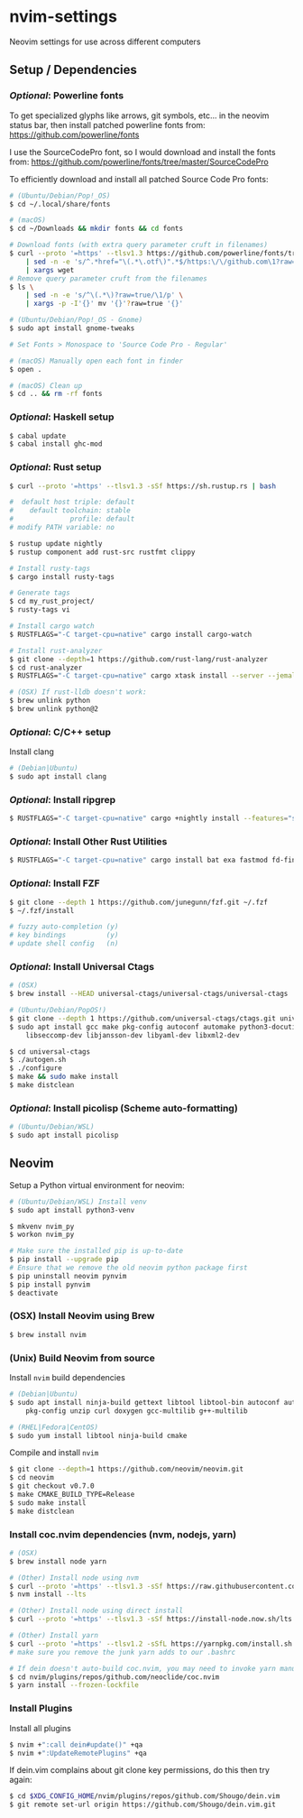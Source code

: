 nvim-settings
=============

Neovim settings for use across different computers


## Setup / Dependencies ##


### _Optional_: Powerline fonts ###

To get specialized glyphs like arrows, git symbols, etc... in the neovim status
bar, then install patched powerline fonts from:
https://github.com/powerline/fonts

I use the SourceCodePro font, so I would download and install the fonts from:
https://github.com/powerline/fonts/tree/master/SourceCodePro

To efficiently download and install all patched Source Code Pro fonts:

```bash
# (Ubuntu/Debian/Pop!_OS)
$ cd ~/.local/share/fonts

# (macOS)
$ cd ~/Downloads && mkdir fonts && cd fonts

# Download fonts (with extra query parameter cruft in filenames)
$ curl --proto '=https' --tlsv1.3 https://github.com/powerline/fonts/tree/master/SourceCodePro \
    | sed -n -e 's/^.*href="\(.*\.otf\)".*$/https:\/\/github.com\1?raw=true/p' \
    | xargs wget
# Remove query parameter cruft from the filenames
$ ls \
    | sed -n -e 's/^\(.*\)?raw=true/\1/p' \
    | xargs -p -I'{}' mv '{}'?raw=true '{}'

# (Ubuntu/Debian/Pop!_OS - Gnome)
$ sudo apt install gnome-tweaks

# Set Fonts > Monospace to 'Source Code Pro - Regular'

# (macOS) Manually open each font in finder
$ open .

# (macOS) Clean up
$ cd .. && rm -rf fonts
```


### _Optional_: Haskell setup ###

```bash
$ cabal update
$ cabal install ghc-mod
```


### _Optional_: Rust setup ###

```bash
$ curl --proto '=https' --tlsv1.3 -sSf https://sh.rustup.rs | bash

#  default host triple: default
#    default toolchain: stable
#              profile: default
# modify PATH variable: no

$ rustup update nightly
$ rustup component add rust-src rustfmt clippy

# Install rusty-tags
$ cargo install rusty-tags

# Generate tags
$ cd my_rust_project/
$ rusty-tags vi

# Install cargo watch
$ RUSTFLAGS="-C target-cpu=native" cargo install cargo-watch

# Install rust-analyzer
$ git clone --depth=1 https://github.com/rust-lang/rust-analyzer
$ cd rust-analyzer
$ RUSTFLAGS="-C target-cpu=native" cargo xtask install --server --jemalloc

# (OSX) If rust-lldb doesn't work:
$ brew unlink python
$ brew unlink python@2
```


### _Optional_: C/C++ setup ###

Install clang

```bash
# (Debian|Ubuntu)
$ sudo apt install clang
```


### _Optional_: Install ripgrep ###

```bash
$ RUSTFLAGS="-C target-cpu=native" cargo +nightly install --features="simd-accel" ripgrep
```


### _Optional_: Install Other Rust Utilities ###

```bash
$ RUSTFLAGS="-C target-cpu=native" cargo install bat exa fastmod fd-find just
```


### _Optional_: Install FZF ###

```bash
$ git clone --depth 1 https://github.com/junegunn/fzf.git ~/.fzf
$ ~/.fzf/install

# fuzzy auto-completion (y)
# key bindings          (y)
# update shell config   (n)
```


### _Optional_: Install Universal Ctags ###

```bash
# (OSX)
$ brew install --HEAD universal-ctags/universal-ctags/universal-ctags

# (Ubuntu/Debian/PopOS!)
$ git clone --depth 1 https://github.com/universal-ctags/ctags.git universal-ctags
$ sudo apt install gcc make pkg-config autoconf automake python3-docutils \
    libseccomp-dev libjansson-dev libyaml-dev libxml2-dev

$ cd universal-ctags
$ ./autogen.sh
$ ./configure
$ make && sudo make install
$ make distclean
```


### _Optional_: Install picolisp (Scheme auto-formatting) ###

```bash
# (Ubuntu/Debian/WSL)
$ sudo apt install picolisp
```

## Neovim ##


Setup a Python virtual environment for neovim:

```bash
# (Ubuntu/Debian/WSL) Install venv
$ sudo apt install python3-venv

$ mkvenv nvim_py
$ workon nvim_py

# Make sure the installed pip is up-to-date
$ pip install --upgrade pip
# Ensure that we remove the old neovim python package first
$ pip uninstall neovim pynvim
$ pip install pynvim
$ deactivate
```


### (OSX) Install Neovim using Brew ###

```bash
$ brew install nvim
```


### (Unix) Build Neovim from source ###


Install `nvim` build dependencies

```bash
# (Debian|Ubuntu)
$ sudo apt install ninja-build gettext libtool libtool-bin autoconf automake cmake g++ \
    pkg-config unzip curl doxygen gcc-multilib g++-multilib

# (RHEL|Fedora|CentOS)
$ sudo yum install libtool ninja-build cmake
```

Compile and install `nvim`

```bash
$ git clone --depth=1 https://github.com/neovim/neovim.git
$ cd neovim
$ git checkout v0.7.0
$ make CMAKE_BUILD_TYPE=Release
$ sudo make install
$ make distclean
```


### Install coc.nvim dependencies (nvm, nodejs, yarn)

```bash
# (OSX)
$ brew install node yarn

# (Other) Install node using nvm
$ curl --proto '=https' --tlsv1.3 -sSf https://raw.githubusercontent.com/nvm-sh/nvm/v0.39.1/install.sh | bash
$ nvm install --lts

# (Other) Install node using direct install
$ curl --proto '=https' --tlsv1.3 -sSf https://install-node.now.sh/lts | bash

# (Other) Install yarn
$ curl --proto '=https' --tlsv1.2 -sSfL https://yarnpkg.com/install.sh | bash 
# make sure you remove the junk yarn adds to our .bashrc

# If dein doesn't auto-build coc.nvim, you may need to invoke yarn manually
$ cd nvim/plugins/repos/github.com/neoclide/coc.nvim
$ yarn install --frozen-lockfile
```


### Install Plugins ###

Install all plugins

```bash
$ nvim +":call dein#update()" +qa
$ nvim +":UpdateRemotePlugins" +qa
```

If dein.vim complains about git clone key permissions, do this then try again:

```bash
$ cd $XDG_CONFIG_HOME/nvim/plugins/repos/github.com/Shougo/dein.vim
$ git remote set-url origin https://github.com/Shougo/dein.vim.git
```
